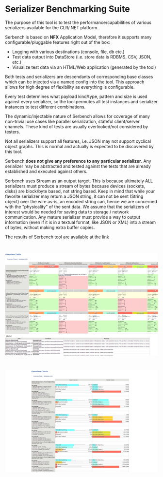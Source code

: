# Serializer Benchmarking Suite

The purpose of this tool is to test the performance/capabilities of various serializers available for the CLR/.NET platform.

Serbench is based on **NFX** Application Model, therefore it supports many configurable/pluggable features right out of the box:

* Logging with various destinations (console, file, db etc.)
* Test data output into DataStore (i.e. store data is RDBMS, CSV, JSON, etc.)
* Visualize test data via an HTML/Web application (generated by the tool)

Both tests and serializers are descendants of corresponding base classes which can be injected via a named config into the tool. 
This approach allows for high degree of flexibility as everything is configurable.

Every test determines what payload kind/type, pattern and size is used against every serializer, 
so the tool permutes all test instances and serializer instances to test different combinations.

The dynamic/injectable nature of Serbench allows for coverage of many non-trivial use cases like parallel serialization, stateful client/server channels. 
These kind of tests are usually overlooked/not considered by testers.

Not all serializers support all features, i.e. JSON may not support cyclical object graphs. 
This is normal and actually is expected to be discovered by this tool.

Serbench **does not give any preference to any particular serializer**. 
Any serializer may be abstracted and tested against the tests that are already established and executed against others.

Serbench uses Stream as an output target. 
This is because ultimately ALL serializers must produce a stream of bytes because devices (sockets, disks) are block/byte based, not string based. 
Keep in mind that while your favorite serializer may return a JSON string, it can not be sent (String object) over the wire as-is, an encoded string can, 
hence we are concerned with the "physicality" of the sent data. We assume that the serializers of interest would be needed for saving data to storage / network communication. 
Any mature serializer must provide a way to output information (even if it is in a textual format, like JSON or XML) into a stream of bytes, without making extra buffer copies.

The results of Serbench tool are available at the <a href="http://aumcode.github.io/serbench" target="_target">link</a>

<br>

![alt text](../images/tools/sb1.png)

<br>

![alt text](../images/tools/sb2.png)
